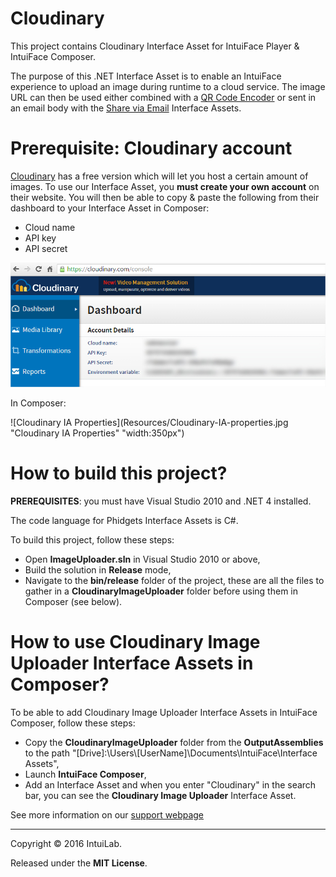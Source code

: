 # Cloudinary

This project contains Cloudinary Interface Asset for IntuiFace Player & IntuiFace Composer.

The purpose of this .NET Interface Asset is to enable an IntuiFace experience to upload an image during runtime to a cloud service. The image URL can then be used either combined with a [QR Code Encoder](http://support.intuilab.com/kb/interface-assets/interface-asset-qr-code) or sent in an email body with the [Share via Email](http://support.intuilab.com/kb/interface-assets/share-assets-via-email) Interface Assets. 

# Prerequisite: Cloudinary account

[Cloudinary](http://cloudinary.com/) has a free version which will let you host a certain amount of images. To use our Interface Asset, you **must create your own account** on their website. You will then be able to copy & paste the following from their dashboard to your Interface Asset in Composer: 

* Cloud name
* API key
* API secret

![Cloudinary Dashboard](Resources/cloudinary-dashboard.jpg)

In Composer: 

![Cloudinary IA Properties](Resources/Cloudinary-IA-properties.jpg "Cloudinary IA Properties" "width:350px")


# How to build this project?

**PREREQUISITES**: you must have Visual Studio 2010 and .NET 4 installed.

The code language for Phidgets Interface Assets is C#.

To build this project, follow these steps:

* Open **ImageUploader.sln** in Visual Studio 2010 or above,
* Build the solution in **Release** mode,
* Navigate to the **bin/release** folder of the project, these are all the files to gather in a **CloudinaryImageUploader** folder before using them in Composer (see below). 

# How to use Cloudinary Image Uploader Interface Assets in Composer?

To be able to add Cloudinary Image Uploader Interface Assets in IntuiFace Composer, follow these steps: 

* Copy the **CloudinaryImageUploader** folder from the **OutputAssemblies** to the path "[Drive]:\Users\\[UserName]\Documents\IntuiFace\Interface Assets",
* Launch **IntuiFace Composer**,
* Add an Interface Asset and when you enter "Cloudinary" in the search bar, you can see the **Cloudinary Image Uploader** Interface Asset.



See more information on our [support webpage](http://support.intuilab.com/kb/interface-assets/upload-an-image-to-cloudinary)

-----

Copyright &copy; 2016 IntuiLab.

Released under the **MIT License**.
